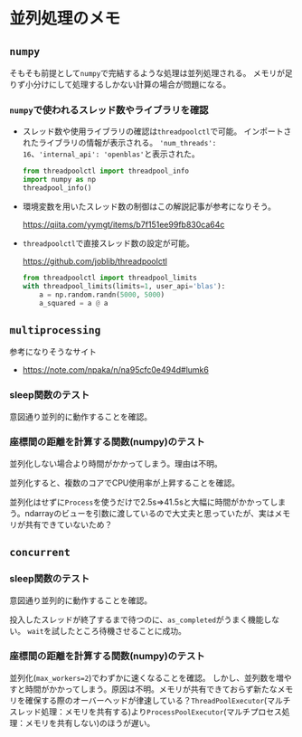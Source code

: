 # 並列処理のメモ

## `numpy`

そもそも前提として`numpy`で完結するような処理は並列処理される。
メモリが足りず小分けにして処理するしかない計算の場合が問題になる。

### `numpy`で使われるスレッド数やライブラリを確認

- スレッド数や使用ライブラリの確認は`threadpoolctl`で可能。
インポートされたライブラリの情報が表示される。
`'num_threads': 16`、`'internal_api': 'openblas'`と表示された。

    ```python
    from threadpoolctl import threadpool_info
    import numpy as np
    threadpool_info()
    ```

- 環境変数を用いたスレッド数の制御はこの解説記事が参考になりそう。

    https://qiita.com/yymgt/items/b7f151ee99fb830ca64c

- `threadpoolctl`で直接スレッド数の設定が可能。

    https://github.com/joblib/threadpoolctl

    ```python
    from threadpoolctl import threadpool_limits
    with threadpool_limits(limits=1, user_api='blas'):
        a = np.random.randn(5000, 5000)
        a_squared = a @ a
    ```

## `multiprocessing`

参考になりそうなサイト
- https://note.com/npaka/n/na95cfc0e494d#lumk6

### sleep関数のテスト

意図通り並列的に動作することを確認。

### 座標間の距離を計算する関数(numpy)のテスト

並列化しない場合より時間がかかってしまう。理由は不明。

並列化すると、複数のコアでCPU使用率が上昇することを確認。

並列化はせずに`Process`を使うだけで2.5s⇒41.5sと大幅に時間がかかってしまう。ndarrayのビューを引数に渡しているので大丈夫と思っていたが、実はメモリが共有できていないため？

## `concurrent`

### sleep関数のテスト

意図通り並列的に動作することを確認。

投入したスレッドが終了するまで待つのに、`as_completed`がうまく機能しない。
`wait`を試したところ待機させることに成功。

### 座標間の距離を計算する関数(numpy)のテスト

並列化(`max_workers=2`)でわずかに速くなることを確認。
しかし、並列数を増やすと時間がかかってしまう。原因は不明。メモリが共有できておらず新たなメモリを確保する際のオーバーヘッドが律速している？`ThreadPoolExecutor`(マルチスレッド処理：メモリを共有する)より`ProcessPoolExecutor`(マルチプロセス処理：メモリを共有しない)のほうが遅い。